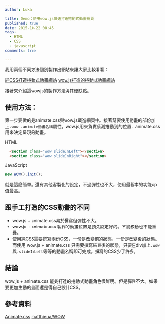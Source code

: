 ```yaml
---
author: Luka

title: Demo：使用wow.js快速打造捲動式動畫網頁
published: true
date: 2015-10-22 08:45
tags:
  - HTML
  - CSS
  - javascript
comments: true

---
```

我用兩個不同方法個別製作出網站來讓大家比較看看：

[純CSS打造捲動式動畫網站](http://codingluka.github.io/CSS-Animation-Page-Demo/)
[wow.js打造的捲動式動畫網站](http://codingluka.github.io/wowjs-scroll-based-animation-/)

接著來介紹這wowjs的製作方法與其優缺點。

## 使用方法：

第一步要做的是animate.css與wow.js載進網頁中。接著幫要使用動畫的部份加上`.wow .animate動畫名稱`屬性。wow.js用來負責偵測捲動到的位置，animate.css用來決定呈現的動畫。

HTML

```html
  <section class="wow slideInLeft"></section>
  <section class="wow slideInRight"></section>
```

JavaScript

```js
new WOW().init();
```

就是這麼簡單。還有其他客製化的設定，不過彈性也不大，使用最基本的功能cp值最高。

## 跟手工打造的CSS動畫的不同
- wow.js + animate.css易於撰寫但彈性不大。
- wow.js + animate.css 製作的動畫位置是預先設定好的。不能移動也不能重疊。
- 使用純CSS需要撰寫兩份CSS，一份是改變前的狀態，一份是改變後的狀態。而使用 wow.js + animate.css 只需要撰寫結束後的狀態，只要在div加上`.wow`與`.slideInLeft`等等的動畫名稱即可完成。撰寫的CSS少了許多。

## 結論
wow.js + animate.css 能夠打造的捲動式動畫角色很鮮明。但是彈性不大。如果要更加生動的畫面還是得自己設計CSS。

## 參考資料

[Animate.css](https://daneden.github.io/animate.css/)
[matthieua/WOW](https://github.com/matthieua/WOW)



